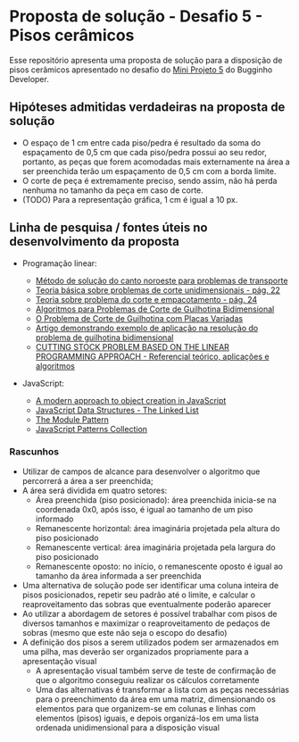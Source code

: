 # Proposta de solução - Desafio 5 - Pisos cerâmicos

Esse repositório apresenta uma proposta de solução para a disposição de pisos cerâmicos apresentado no desafio do [Mini Projeto 5](https://github.com/BugginhoDeveloper/mini-projeto-5-javascript) do Bugginho Developer.

## Hipóteses admitidas verdadeiras na proposta de solução

- O espaço de 1 cm entre cada piso/pedra é resultado da soma do espaçamento de 0,5 cm que cada piso/pedra possui ao seu redor, portanto, as peças que forem acomodadas mais externamente na área a ser preenchida terão um espaçamento de 0,5 cm com a borda limite.
- O corte de peça é extremamente preciso, sendo assim, não há perda nenhuma no tamanho da peça em caso de corte.
- (TODO) Para a representação gráfica, 1 cm é igual a 10 px.

## Linha de pesquisa / fontes úteis no desenvolvimento da proposta

- Programação linear: 
  + [Método de solução do canto noroeste para problemas de transporte](http://www.linearprogramming.info/northwest-corner-method-transportation-algorithm-in-linear-programming/)
  + [Teoria básica sobre problemas de corte unidimensionais - pág. 22](http://www.deinf.ufma.br/~acmo/grad/PO_c05_v2005.pdf)
  + [Teoria sobre problema do corte e empacotamento - pág. 24](http://wiki.icmc.usp.br/images/1/13/Aula2PM_mari.pdf)
  + [Algoritmos para Problemas de Corte de Guilhotina Bidimensional](https://www.ime.usp.br/~glauber/publicacoes/tese.pdf)
  + [O Problema de Corte de Guilhotina com Placas Variadas](https://www.ime.usp.br/~glauber/publicacoes/sbpo07.pdf)
  + [Artigo demonstrando exemplo de aplicação na resolução do problema de guilhotina bidimensional](http://www.amzi.com/articles/papercutter.htm)
  + [CUTTING STOCK PROBLEM BASED ON THE LINEAR PROGRAMMING APPROACH - Referencial teórico, aplicações e algoritmos](http://ir.knust.edu.gh/bitstream/123456789/3915/1/PHILIP%20DEBRAH%20THESIS.pdf)
  
- JavaScript:
  + [A modern approach to object creation in JavaScript](https://jaxenter.com/a-modern-approach-to-object-creation-in-javascript-107304.html)
  + [JavaScript Data Structures - The Linked List](http://www.i-programmer.info/programming/javascript/5328-javascript-data-structures-the-linked-list.html)
  + [The Module Pattern](https://addyosmani.com/resources/essentialjsdesignpatterns/book/)
  + [JavaScript Patterns Collection](http://shichuan.github.io/javascript-patterns/)

### Rascunhos
  
- Utilizar de campos de alcance para desenvolver o algoritmo que percorrerá a área a ser preenchida;
- A área será dividida em quatro setores:
  - Área preenchida (piso posicionado): área preenchida inicia-se na coordenada 0x0, após isso, é igual ao tamanho de um piso informado
  - Remanescente horizontal: área imaginária projetada pela altura do piso posicionado
  - Remanescente vertical: área imaginária projetada pela largura do piso posicionado
  - Remanescente oposto: no início, o remanescente oposto é igual ao tamanho da área informada a ser preenchida
- Uma alternativa de solução pode ser identificar uma coluna inteira de pisos posicionados, repetir seu padrão até o limite, e calcular o reaproveitamento das sobras que eventualmente poderão aparecer
- Ao utilizar a abordagem de setores é possível trabalhar com pisos de diversos tamanhos e maximizar o reaproveitamento de pedaços de sobras (mesmo que este não seja o escopo do desafio)
- A definição dos pisos a serem utilizados podem ser armazenados em uma pilha, mas deverão ser organizados propriamente para a apresentação visual
  - A apresentação visual também serve de teste de confirmação de que o algoritmo conseguiu realizar os cálculos corretamente
  - Uma das alternativas é transformar a lista com as peças necessárias para o preenchimento da área em uma matriz, dimensionando os elementos para que organizem-se em colunas e linhas com elementos (pisos) iguais, e depois organizá-los em uma lista ordenada unidimensional para a disposição visual